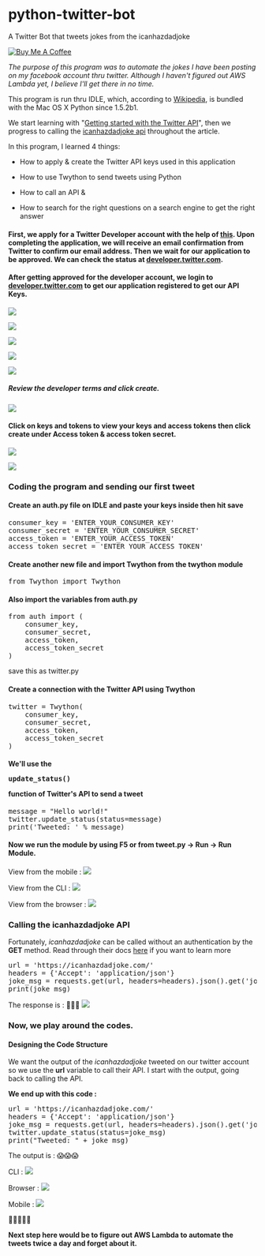 # python-twitter-bot
A Twitter Bot that tweets jokes from the icanhazdadjoke 

<a href="https://www.buymeacoffee.com/YtgbpiTdS" target="_blank"><img src="https://www.buymeacoffee.com/assets/img/custom_images/orange_img.png" alt="Buy Me A Coffee" style="height: auto !important;width: auto !important;" ></a>

*The purpose of this program was to automate the jokes I have been posting on my facebook account thru twitter. Although I haven't figured out AWS Lambda yet, I believe I'll get there in no time.* 

This program is run thru IDLE, which, according to [Wikipedia](https://g.co/kgs/iQ9hDM), is bundled with the Mac OS X Python since 1.5.2b1.

We start learning with "[Getting started with the Twitter API](https://projects.raspberrypi.org/en/projects/getting-started-with-the-twitter-api)", then we progress to calling the [icanhazdadjoke api](https://icanhazdadjoke.com) throughout the article.

In this program, I learned 4 things: 

* How to apply & create the Twitter API keys used in this application

* How to use Twython to send tweets using Python

* How to call an API &

* How to search for the right questions on a search engine to get the right answer

#### First, we apply for a Twitter Developer account with the help of [this](https://projects.raspberrypi.org/en/projects/getting-started-with-the-twitter-api/3). Upon completing the application, we will receive an email confirmation from Twitter to confirm our email address. Then we wait for our application to be approved. We can check the status at [developer.twitter.com](https://developer.twitter.com).

#### After getting approved for the developer account, we login to [developer.twitter.com](https://developer.twitter.com) to get our application registered to get our API Keys.
![](https://thepracticaldev.s3.amazonaws.com/i/50a39k8s2a11qz2l82zt.png)

![](https://thepracticaldev.s3.amazonaws.com/i/8utkkl7igx2i16j7oo4v.png)

![](https://thepracticaldev.s3.amazonaws.com/i/fjiyzahgleta6a9xifu2.png)

![](https://thepracticaldev.s3.amazonaws.com/i/3wtexpx58ro4s0np4o7p.png)

![](https://thepracticaldev.s3.amazonaws.com/i/gywdbkispkhw02925slu.png)

##### Review the developer terms and click create.

![](https://thepracticaldev.s3.amazonaws.com/i/4kltiwvxhgfhqbng4u2m.png)

#### Click on keys and tokens to view your keys and access tokens then click create under Access token & access token secret.

![](https://thepracticaldev.s3.amazonaws.com/i/z0inajk61abjlnm6g22x.png)

![](https://thepracticaldev.s3.amazonaws.com/i/q8f5xd17798lnuk7qwgn.png)


### **Coding the program and sending our first tweet**

#### Create an auth.py file on IDLE and paste your keys inside then hit save

<pre>consumer_key = 'ENTER_YOUR_CONSUMER_KEY'
consumer_secret = 'ENTER_YOUR_CONSUMER_SECRET'
access_token = 'ENTER_YOUR_ACCESS_TOKEN'
access_token_secret = 'ENTER_YOUR_ACCESS_TOKEN'</pre>

#### Create another new file and import Twython from the twython module

<pre>from Twython import Twython</pre>

#### Also import the variables from auth.py

<pre>from auth import (
    consumer_key,
    consumer_secret,
    access_token,
    access_token_secret
)</pre>

save this as twitter.py

#### Create a connection with the Twitter API using Twython 

<pre>twitter = Twython(
    consumer_key,
    consumer_secret,
    access_token,
    access_token_secret
)</pre>

#### We'll use the <pre>update_status()</pre> function of Twitter's API to send a tweet

<pre>message = "Hello world!"
twitter.update_status(status=message)
print('Tweeted: ' % message)</pre>

#### Now we run the module by using F5 or from tweet.py -> Run -> Run Module. 

View from the mobile : 
![](https://thepracticaldev.s3.amazonaws.com/i/59xvt797h0kc2jmi5u0m.jpg)

View from the CLI : 
![](https://thepracticaldev.s3.amazonaws.com/i/3sywi3aacy03uejeuknx.png)

View from the browser :
![](https://thepracticaldev.s3.amazonaws.com/i/zlk04q3jla5z79y0ph57.png)


### **Calling the icanhazdadjoke API**

Fortunately, *icanhazdadjoke* can be called without an authentication by the **GET** method. Read through their docs [here](https://icanhazdadjoke.com/api) if you want to learn more

<pre>url = 'https://icanhazdadjoke.com/'
headers = {'Accept': 'application/json'}
joke_msg = requests.get(url, headers=headers).json().get('joke')
print(joke_msg)</pre>

The response is : :raised_hands::raised_hands::raised_hands:
![](https://thepracticaldev.s3.amazonaws.com/i/oxa9xnkvlpdostt15pw7.png)

### Now, we play around the codes.

#### Designing the Code Structure

We want the output of the *icanhazdadjoke* tweeted on our twitter account so we use the **url** variable to call their API. I start with the output, going back to calling the API.

**We end up with this code :**

<pre>url = 'https://icanhazdadjoke.com/'
headers = {'Accept': 'application/json'}
joke_msg = requests.get(url, headers=headers).json().get('joke')
twitter.update_status(status=joke_msg)
print("Tweeted: " + joke_msg)</pre>

The output is : :scream::scream::scream:

CLI : 
![](https://thepracticaldev.s3.amazonaws.com/i/yj1bp6f5yzx0oms8zghz.png)

Browser : 
![](https://thepracticaldev.s3.amazonaws.com/i/qnb0cxt3ghrq25zhxxnw.png)

Mobile : 
![](https://thepracticaldev.s3.amazonaws.com/i/9abw67tyoquum7e2saw2.jpg)

:raised_hands::scream::raised_hands::scream::raised_hands:

**Next step here would be to figure out AWS Lambda to automate the tweets twice a day and forget about it.**

